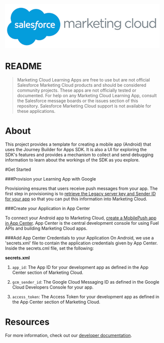![Marketing Cloud](imgReadMe/marketing_cloud_logo.png)

# README

>Marketing Cloud Learning Apps are free to use but are not official Salesforce Marketing Cloud products and should be considered community projects.  These apps are not officially tested or documented. For help on any Marketing Cloud Learning App, consult the Salesforce message boards or the issues section of this repository. Salesforce Marketing Cloud support is not available for these applications.

<a name="0001"></a>
# About

This project provides a template for creating a mobile app (Android) that uses the Journey Builder for Apps SDK.  It is also a UI for exploring the SDK's features and provides a mechanism to collect and send debugging information to learn about the workings of the SDK as you explore.

#Get Started

###Provision your Learning App with Google

Provisioning ensures that users receive push messages from your app. The first step in provisioning is to [retrieve the Legacy server key and Sender ID for your app](http://salesforce-marketingcloud.github.io/JB4A-SDK-Android/provisioning/google.html) so that you can put this information into Marketing Cloud.

###Create your Application in App Center

To connect your Android app to Marketing Cloud, [create a MobilePush app in App Center](http://salesforce-marketingcloud.github.io/JB4A-SDK-Android/create-apps/create-apps-app-center.html). App Center is the central development console for using Fuel APIs and building Marketing Cloud apps.

###Add App Center Credentials to your Application
On Android, we use a 'secrets.xml' file to contain the application credentials given by App Center. Inside the secrets.cml file, set the following:

**secrets.xml**

1. `app_id`: The App ID for your development app as defined in the App Center section of Marketing Cloud.

2. `gcm_sender_id`: The Google Cloud Messaging ID as defined in the Google Cloud Developers Console for your app.

3. `access_token`: The Access Token for your development app as defined in the App Center section of Marketing Cloud.

# Resources

For more information, check out our [developer documentation](http://salesforce-marketingcloud.github.io/JB4A-SDK-Android/).
